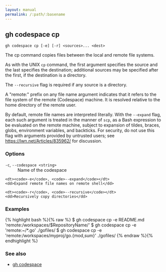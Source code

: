 ```yaml
---
layout: manual
permalink: /:path/:basename
---
```


## gh codespace cp

```
gh codespace cp [-e] [-r] <sources>... <dest>
```

The cp command copies files between the local and remote file systems.

As with the UNIX `cp` command, the first argument specifies the source and the last
specifies the destination; additional sources may be specified after the first,
if the destination is a directory.

The `--recursive` flag is required if any source is a directory.

A "remote:" prefix on any file name argument indicates that it refers to
the file system of the remote (Codespace) machine. It is resolved relative
to the home directory of the remote user.

By default, remote file names are interpreted literally. With the `--expand` flag,
each such argument is treated in the manner of `scp`, as a Bash expression to
be evaluated on the remote machine, subject to expansion of tildes, braces, globs,
environment variables, and backticks. For security, do not use this flag with arguments
provided by untrusted users; see <https://lwn.net/Articles/835962/> for discussion.


### Options


<dl class="flags">
	<dt><code>-c</code>, <code>--codespace &lt;string&gt;</code></dt>
	<dd>Name of the codespace</dd>

	<dt><code>-e</code>, <code>--expand</code></dt>
	<dd>Expand remote file names on remote shell</dd>

	<dt><code>-r</code>, <code>--recursive</code></dt>
	<dd>Recursively copy directories</dd>
</dl>


### Examples

{% highlight bash %}{% raw %}
$ gh codespace cp -e README.md 'remote:/workspaces/$RepositoryName/'
$ gh codespace cp -e 'remote:~/*.go' ./gofiles/
$ gh codespace cp -e 'remote:/workspaces/myproj/go.{mod,sum}' ./gofiles/
{% endraw %}{% endhighlight %}

### See also

* [gh codespace](./gh_codespace)
